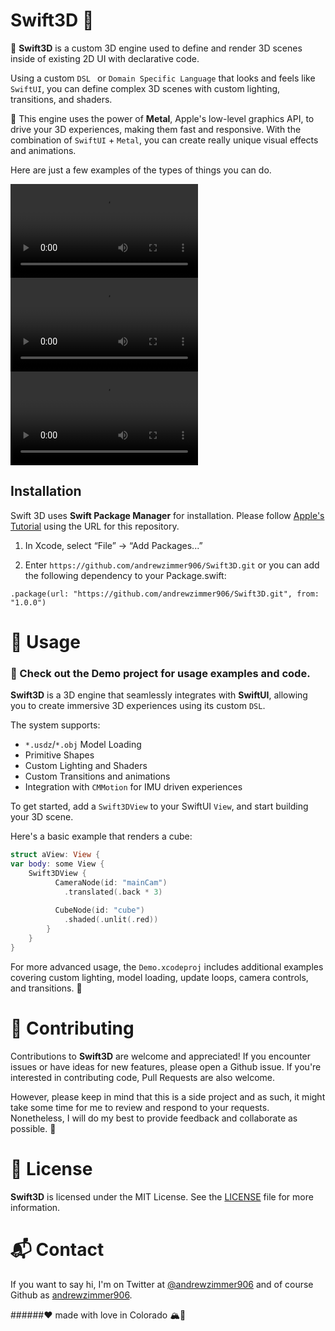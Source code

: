 # Swift3D 🚀

🚀 **Swift3D** is a custom 3D engine used to define and render 3D scenes inside of existing 2D UI with declarative code.

Using a custom `DSL ` or `Domain Specific Language` that looks and feels like `SwiftUI`, you can define complex 3D scenes with custom lighting, transitions, and shaders.

💪 This engine uses the power of **Metal**, Apple's low-level graphics API, to drive your 3D experiences, making them fast and responsive. With the combination of `SwiftUI` + `Metal`, you can create really unique visual effects and animations.

Here are just a few examples of the types of things you can do.

![intro video](./Documentation/PBRExample.mov)
![intro video 2](./Documentation/3DIntro.mov)
![intro video 2](./Documentation/seats.mp4)

## Installation

Swift 3D uses **Swift Package Manager** for installation.  Please follow [Apple's Tutorial](https://developer.apple.com/documentation/xcode/adding_package_dependencies_to_your_app) using the URL for this repository.

1. In Xcode, select “File” → “Add Packages...”

2. Enter `https://github.com/andrewzimmer906/Swift3D.git`
or you can add the following dependency to your Package.swift:

`.package(url: "https://github.com/andrewzimmer906/Swift3D.git", from: "1.0.0")`


# 🚀 Usage

### 📖 Check out the Demo project for usage examples and code.

**Swift3D** is a 3D engine that seamlessly integrates with **SwiftUI**, allowing you to create immersive 3D experiences using its custom `DSL`. 

The system supports:
 
 * `*.usdz`/`*.obj` Model Loading 
 * Primitive Shapes
 * Custom Lighting and Shaders
 * Custom Transitions and animations
 * Integration with `CMMotion` for IMU driven experiences

To get started, add a `Swift3DView` to your SwiftUI `View`, and start building your 3D scene. 

Here's a basic example that renders a cube:

```swift
struct aView: View {
var body: some View {
	Swift3DView {
	      CameraNode(id: "mainCam")
	        .translated(.back * 3)
	        
	      CubeNode(id: "cube")
	        .shaded(.unlit(.red))
	    }
    }
}
```

For more advanced usage, the `Demo.xcodeproj` includes additional examples covering custom lighting, model loading, update loops, camera controls, and transitions. 🌟


# 🤝 Contributing

Contributions to **Swift3D** are welcome and appreciated! If you encounter issues or have ideas for new features, please open a Github issue. If you're interested in contributing code, Pull Requests are also welcome.

However, please keep in mind that this is a side project and as such, it might take some time for me to review and respond to your requests. Nonetheless, I will do my best to provide feedback and collaborate as possible. 🎉


# 📝 License

**Swift3D** is licensed under the MIT License. See the [LICENSE](https://github.com/andrewzimmer906/Swift3D/blob/main/LICENSE) file for more information.

# 📬 Contact

If you want to say hi, I'm on Twitter at [@andrewzimmer906](https://twitter.com/andrewzimmer906) and of course Github as [andrewzimmer906](https://github.com/andrewzimmer906).

######❤️ made with love in Colorado 🏔️🌄